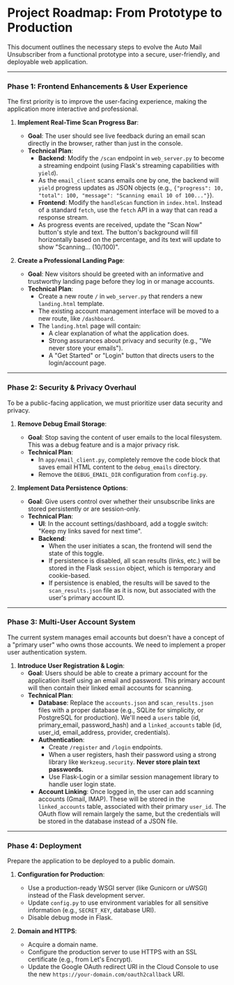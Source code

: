 # Project Roadmap: From Prototype to Production

This document outlines the necessary steps to evolve the Auto Mail Unsubscriber from a functional prototype into a secure, user-friendly, and deployable web application.

---

### Phase 1: Frontend Enhancements & User Experience

The first priority is to improve the user-facing experience, making the application more interactive and professional.

1.  **Implement Real-Time Scan Progress Bar**:
    *   **Goal**: The user should see live feedback during an email scan directly in the browser, rather than just in the console.
    *   **Technical Plan**:
        *   **Backend**: Modify the `/scan` endpoint in `web_server.py` to become a streaming endpoint (using Flask's streaming capabilities with `yield`).
        *   As the `email_client` scans emails one by one, the backend will `yield` progress updates as JSON objects (e.g., `{"progress": 10, "total": 100, "message": "Scanning email 10 of 100..."}`).
        *   **Frontend**: Modify the `handleScan` function in `index.html`. Instead of a standard `fetch`, use the `fetch` API in a way that can read a response stream.
        *   As progress events are received, update the "Scan Now" button's style and text. The button's background will fill horizontally based on the percentage, and its text will update to show "Scanning... (10/100)".

2.  **Create a Professional Landing Page**:
    *   **Goal**: New visitors should be greeted with an informative and trustworthy landing page before they log in or manage accounts.
    *   **Technical Plan**:
        *   Create a new route `/` in `web_server.py` that renders a new `landing.html` template.
        *   The existing account management interface will be moved to a new route, like `/dashboard`.
        *   The `landing.html` page will contain:
            *   A clear explanation of what the application does.
            *   Strong assurances about privacy and security (e.g., "We never store your emails").
            *   A "Get Started" or "Login" button that directs users to the login/account page.

---

### Phase 2: Security & Privacy Overhaul

To be a public-facing application, we must prioritize user data security and privacy.

1.  **Remove Debug Email Storage**:
    *   **Goal**: Stop saving the content of user emails to the local filesystem. This was a debug feature and is a major privacy risk.
    *   **Technical Plan**:
        *   In `app/email_client.py`, completely remove the code block that saves email HTML content to the `debug_emails` directory.
        *   Remove the `DEBUG_EMAIL_DIR` configuration from `config.py`.

2.  **Implement Data Persistence Options**:
    *   **Goal**: Give users control over whether their unsubscribe links are stored persistently or are session-only.
    *   **Technical Plan**:
        *   **UI**: In the account settings/dashboard, add a toggle switch: "Keep my links saved for next time".
        *   **Backend**:
            *   When the user initiates a scan, the frontend will send the state of this toggle.
            *   If persistence is disabled, all scan results (links, etc.) will be stored in the Flask `session` object, which is temporary and cookie-based.
            *   If persistence is enabled, the results will be saved to the `scan_results.json` file as it is now, but associated with the user's primary account ID.

---

### Phase 3: Multi-User Account System

The current system manages email accounts but doesn't have a concept of a "primary user" who owns those accounts. We need to implement a proper user authentication system.

1.  **Introduce User Registration & Login**:
    *   **Goal**: Users should be able to create a primary account for the application itself using an email and password. This primary account will then contain their linked email accounts for scanning.
    *   **Technical Plan**:
        *   **Database**: Replace the `accounts.json` and `scan_results.json` files with a proper database (e.g., SQLite for simplicity, or PostgreSQL for production). We'll need a `users` table (id, primary_email, password_hash) and a `linked_accounts` table (id, user_id, email_address, provider, credentials).
        *   **Authentication**:
            *   Create `/register` and `/login` endpoints.
            *   When a user registers, hash their password using a strong library like `Werkzeug.security`. **Never store plain text passwords.**
            *   Use Flask-Login or a similar session management library to handle user login state.
        *   **Account Linking**: Once logged in, the user can add scanning accounts (Gmail, IMAP). These will be stored in the `linked_accounts` table, associated with their primary `user_id`. The OAuth flow will remain largely the same, but the credentials will be stored in the database instead of a JSON file.

---

### Phase 4: Deployment

Prepare the application to be deployed to a public domain.

1.  **Configuration for Production**:
    *   Use a production-ready WSGI server (like Gunicorn or uWSGI) instead of the Flask development server.
    *   Update `config.py` to use environment variables for all sensitive information (e.g., `SECRET_KEY`, database URI).
    *   Disable debug mode in Flask.

2.  **Domain and HTTPS**:
    *   Acquire a domain name.
    *   Configure the production server to use HTTPS with an SSL certificate (e.g., from Let's Encrypt).
    *   Update the Google OAuth redirect URI in the Cloud Console to use the new `https://your-domain.com/oauth2callback` URI. 
